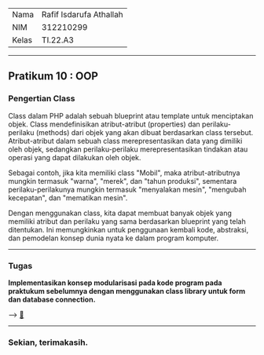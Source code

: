 <table>
  <tr>
    <td>Nama</td>
    <td>Rafif Isdarufa Athallah</td>
  </tr>
  <tr>
    <td>NIM</td>
    <td>312210299</td>
  </tr>
  <tr>
    <td>Kelas</td>
    <td>TI.22.A3</td>
  </tr>
</table>

---

## Pratikum 10 : OOP

### Pengertian Class

Class dalam PHP adalah sebuah blueprint atau template untuk menciptakan objek. Class mendefinisikan atribut-atribut (properties) dan perilaku-perilaku (methods) dari objek yang akan dibuat berdasarkan class tersebut. Atribut-atribut dalam sebuah class merepresentasikan data yang dimiliki oleh objek, sedangkan perilaku-perilaku merepresentasikan tindakan atau operasi yang dapat dilakukan oleh objek. 

Sebagai contoh, jika kita memiliki class "Mobil", maka atribut-atributnya mungkin termasuk "warna", "merek", dan "tahun produksi", sementara perilaku-perilakunya mungkin termasuk "menyalakan mesin", "mengubah kecepatan", dan "mematikan mesin".

Dengan menggunakan class, kita dapat membuat banyak objek yang memiliki atribut dan perilaku yang sama berdasarkan blueprint yang telah ditentukan. Ini memungkinkan untuk penggunaan kembali kode, abstraksi, dan pemodelan konsep dunia nyata ke dalam program komputer. 

---

### Tugas

**Implementasikan konsep modularisasi pada kode program pada praktukum sebelumnya dengan menggunakan class library untuk form dan database connection.**

--> [📁](OOP/tugas/)

---

### Sekian, terimakasih.